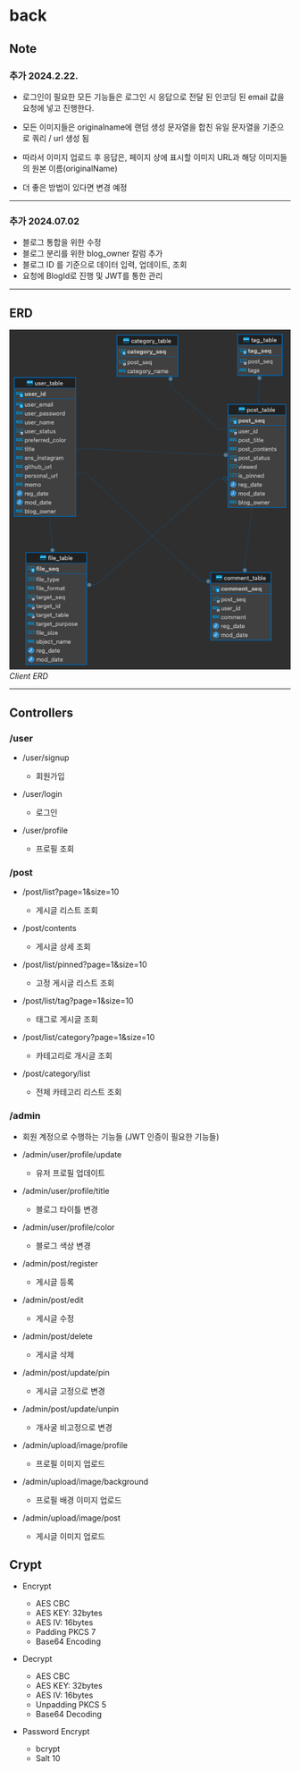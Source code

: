 # back

## Note

### 추가 2024.2.22.

- 로그인이 필요한 모든 기능들은 로그인 시 응답으로 전달 된 인코딩 된 email 값을 요청에 넣고 진행한다.

- 모든 이미지들은 originalname에 랜덤 생성 문자열을 합친 유일 문자열을 기준으로 쿼리 / url 생성 됨
- 따라서 이미지 업로드 후 응답은, 페이지 상에 표시할 이미지 URL과 해당 이미지들의 원본 이름(originalName)
- 더 좋은 방법이 있다면 변경 예정

---

### 추가 2024.07.02

- 블로그 통합을 위한 수정
- 블로그 분리를 위한 blog_owner 칼럼 추가
- 블로그 ID 를 기준으로 데이터 입력, 업데이트, 조회
- 요청에 BlogId로 진행 및 JWT를 통한 관리

---

## ERD

<img src="blog_erd.png"/>
<em>Client ERD</em>

---

## Controllers

### /user

- /user/signup
    - 회원가입

- /user/login
    - 로그인

- /user/profile
    - 프로필 조회

### /post

- /post/list?page=1&size=10
    - 게시글 리스트 조회

- /post/contents
    - 게시글 상세 조회

- /post/list/pinned?page=1&size=10
    - 고정 게시글 리스트 조회

- /post/list/tag?page=1&size=10
    - 태그로 게시글 조회

- /post/list/category?page=1&size=10
    - 카테고리로 개시글 조회

- /post/category/list
    - 전체 카테고리 리스트 조회

### /admin

- 회원 계정으로 수행하는 기능들 (JWT 인증이 필요한 기능들)

- /admin/user/profile/update
    - 유저 프로필 업데이트

- /admin/user/profile/title
    - 블로그 타이틀 변경

- /admin/user/profile/color
    - 블로그 색상 변경

- /admin/post/register
    - 게시글 등록

- /admin/post/edit
    - 게시글 수정

- /admin/post/delete
    - 게시글 삭제

- /admin/post/update/pin
    - 게시글 고정으로 변경

- /admin/post/update/unpin
    - 개사굴 비고정으로 변경

- /admin/upload/image/profile
    - 프로필 이미지 업로드

- /admin/upload/image/background
    - 프로필 배경 이미지 업로드

- /admin/upload/image/post
    - 게시글 이미지 업로드

## Crypt

- Encrypt
    - AES CBC
    - AES KEY: 32bytes
    - AES IV: 16bytes
    - Padding PKCS 7
    - Base64 Encoding

- Decrypt
    - AES CBC
    - AES KEY: 32bytes
    - AES IV: 16bytes
    - Unpadding PKCS 5
    - Base64 Decoding

- Password Encrypt
    - bcrypt
    - Salt 10
